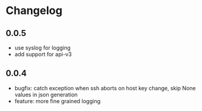 # Changelog

## 0.0.5

- use syslog for logging
- add support for api-v3

## 0.0.4

- bugfix: catch exception when ssh aborts on host key change, skip None values in json generation
- feature: more fine grained logging